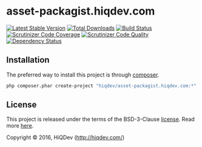 asset-packagist.hiqdev.com
==========================

[![Latest Stable Version](https://poser.pugx.org/hiqdev/asset-packagist.hiqdev.com/v/stable)](https://packagist.org/packages/hiqdev/asset-packagist.hiqdev.com)
[![Total Downloads](https://poser.pugx.org/hiqdev/asset-packagist.hiqdev.com/downloads)](https://packagist.org/packages/hiqdev/asset-packagist.hiqdev.com)
[![Build Status](https://img.shields.io/travis/hiqdev/asset-packagist.hiqdev.com.svg)](https://travis-ci.org/hiqdev/asset-packagist.hiqdev.com)
[![Scrutinizer Code Coverage](https://img.shields.io/scrutinizer/coverage/g/hiqdev/asset-packagist.hiqdev.com.svg)](https://scrutinizer-ci.com/g/hiqdev/asset-packagist.hiqdev.com/)
[![Scrutinizer Code Quality](https://img.shields.io/scrutinizer/g/hiqdev/asset-packagist.hiqdev.com.svg)](https://scrutinizer-ci.com/g/hiqdev/asset-packagist.hiqdev.com/)
[![Dependency Status](https://www.versioneye.com/php/hiqdev:asset-packagist.hiqdev.com/dev-master/badge.svg)](https://www.versioneye.com/php/hiqdev:asset-packagist.hiqdev.com/dev-master)

## Installation

The preferred way to install this project is through [composer](http://getcomposer.org/download/).

```sh
php composer.phar create-project "hiqdev/asset-packagist.hiqdev.com:*" directory2install
```

## License

This project is released under the terms of the BSD-3-Clause [license](LICENSE).
Read more [here](http://choosealicense.com/licenses/bsd-3-clause).

Copyright © 2016, HiQDev (http://hiqdev.com/)
